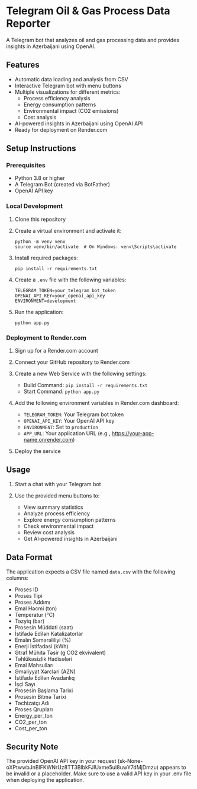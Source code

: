 # Telegram Oil & Gas Process Data Reporter

A Telegram bot that analyzes oil and gas processing data and provides insights in Azerbaijani using OpenAI.

## Features

- Automatic data loading and analysis from CSV
- Interactive Telegram bot with menu buttons
- Multiple visualizations for different metrics:
  - Process efficiency analysis
  - Energy consumption patterns
  - Environmental impact (CO2 emissions)
  - Cost analysis
- AI-powered insights in Azerbaijani using OpenAI API
- Ready for deployment on Render.com

## Setup Instructions

### Prerequisites

- Python 3.8 or higher
- A Telegram Bot (created via BotFather)
- OpenAI API key

### Local Development

1. Clone this repository

2. Create a virtual environment and activate it:
   ```
   python -m venv venv
   source venv/bin/activate  # On Windows: venv\Scripts\activate
   ```

3. Install required packages:
   ```
   pip install -r requirements.txt
   ```

4. Create a `.env` file with the following variables:
   ```
   TELEGRAM_TOKEN=your_telegram_bot_token
   OPENAI_API_KEY=your_openai_api_key
   ENVIRONMENT=development
   ```

5. Run the application:
   ```
   python app.py
   ```

### Deployment to Render.com

1. Sign up for a Render.com account

2. Connect your GitHub repository to Render.com

3. Create a new Web Service with the following settings:
   - Build Command: `pip install -r requirements.txt`
   - Start Command: `python app.py`

4. Add the following environment variables in Render.com dashboard:
   - `TELEGRAM_TOKEN`: Your Telegram bot token
   - `OPENAI_API_KEY`: Your OpenAI API key
   - `ENVIRONMENT`: Set to `production`
   - `APP_URL`: Your application URL (e.g., https://your-app-name.onrender.com)

5. Deploy the service

## Usage

1. Start a chat with your Telegram bot

2. Use the provided menu buttons to:
   - View summary statistics
   - Analyze process efficiency
   - Explore energy consumption patterns
   - Check environmental impact
   - Review cost analysis
   - Get AI-powered insights in Azerbaijani

## Data Format

The application expects a CSV file named `data.csv` with the following columns:
- Proses ID
- Proses Tipi
- Proses Addımı
- Emal Həcmi (ton)
- Temperatur (°C)
- Təzyiq (bar)
- Prosesin Müddəti (saat)
- İstifadə Edilən Katalizatorlar
- Emalın Səmərəliliyi (%)
- Enerji İstifadəsi (kWh)
- Ətraf Mühitə Təsir (g CO2 ekvivalent)
- Təhlükəsizlik Hadisələri
- Emal Məhsulları
- Əməliyyat Xərcləri (AZN)
- İstifadə Edilən Avadanlıq
- İşçi Sayı
- Prosesin Başlama Tarixi
- Prosesin Bitmə Tarixi
- Təchizatçı Adı
- Proses Qrupları
- Energy_per_ton
- CO2_per_ton
- Cost_per_ton

## Security Note

The provided OpenAI API key in your request (sk-None-oXPtwwbJnBlFKWNrUz8TT3BlbkFJlUxme5uI8uwY7dMjDmzu) appears to be invalid or a placeholder. Make sure to use a valid API key in your .env file when deploying the application.